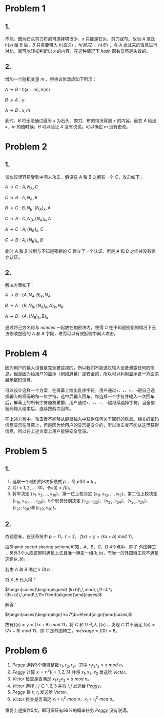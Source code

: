 # Problem 1

## 1.

不能。因为石头剪刀布的可选择项很少，$x$ 只能是石头、剪刀或布。故当 $A$ 发送 $h(x)$ 给 $B$ 后，$B$ 只需要带入 $h(石头)$ 、$h(剪刀)$ 、$h(布)$ ，与 $A$ 发过来的信息进行对比，就可以轻松判断出 $x$ 的内容，在这种情况下 $hash$ 函数显然是失效的。

## 2.

增加一个随机变量 $m$ ，将协议修改成如下所示：

$A\rightarrow B$：$h(x+m), h(m)$

$B\rightarrow A$：$y$

$A\rightarrow B$：$x,m$

此时，$B$ 将无法通过遍历 $x$ 为石头、剪刀、布的情况得到 $x$ 的内容，而在 $A$ 给出 $x、m$ 的值时候，$B$ 可以验证 $A$ 没有说谎，可以确定 $m$ 没有更改。

# Problem 2

## 1.

该协议很容易受到中间人攻击。假设在 $A$ 和 $B$ 之间有一个 $C$，攻击如下：

$A\rightarrow C:A,N_A,C$

$C\rightarrow B:A,N_A,B$

$B\rightarrow C:B,N_B,\{N_A\}_k,A$

$C\rightarrow A:C,N_B,\{N_A\}_k,A$

$A\rightarrow C:A,\{N_B\}_k,C$

$C\rightarrow B:A,\{N_B\}_k,B$

此时 $A$ 和 $B$ 分别与不知道密钥的 $C$ 建立了一个认证，但是 $A$ 和 $B$ 之间并没有建立认证。

## 2.

解决方案如下：

$A\rightarrow B:\{A,N_A,B\}_k,N_A$

$B\rightarrow A:\{B,N_B,\{N_A\}_k,A\}_k,N_B$

$A\rightarrow B:\{A,\{N_B\}_k,B\}_k$

通过将己方名称与 $nonces$ 一起放在加密块内，使得 $C$ 在不知道密钥的情况下无法修改加密的 $A$ 和 $B$ 字段，进而可以有效抵御中间人攻击。

# Problem 4

因为用户的输入设备是完全被监视的，所以我们不能通过输入设备泄露任何的信息，但是因为给用户的显示（例如屏幕）是安全的，所以可以利用显示这一方面来展示密码信息。

可以设计这样一个方案：在屏幕上给出乱序字符，用户通过`↑`、`↓`、`←`、`→`键自己选择输入的密码的每一位字符，选中后输入回车。每选择一个字符并输入一次回车后，屏幕上的所有字符随机重排，用户通过`↑`、`↓`、`←`、`→`键继续选择字符。当全部密码输入结束后，连续按两次回车。

在上述方案中，攻击者不能够从键盘输入中获得任何关于密码的信息。相关的密码信息显示在屏幕上，但是因为给用户的显示是安全的，所以攻击者不能从这里获得信息，所以在上述方案上用户能够安全登录。

# Problem 5

## 1.

1. 选取一个随机的9次多项式 $p$ ，令 $p(0)=k$ 。
2. 对$i=1,2,...,30$，令$s(i)=f(i)$。
3. 将军决定 $\{s_1,s_2,...,s_{10}\}$，第一位上校决定 $\{s_{11},s_{12},...,s_{15}\}$，第二位上校决定$\{s_{16},s_{17},...,s_{20}\}$，5个职员分别决定 $\{s_{21},s_{22}\}$、$\{s_{23},s_{24}\}$、$\{s_{25},s_{26}\}$、$\{s_{27},s_{28}\}$和$\{s_{29},s_{30}\}$。

## 2.

依题意有，在该系统中 $p=11$，$t=2$， $f(x)=y=(kx+b)\,\,mod\,\,11$。 

由Shamir secret sharing scheme可知，$A$、$B$、$C$、$D$ 4个点中，除了 外国特工 ，另外3个人应该同时满足上式且唯一确定一组$(k,b)$，而唯一的外国特工将不满足这组$(k,b)$。

若由 $A$ 和 $B$ 确定 $k$ 和 $b$：

将 $A,B$ 代入得：

$\begin{cases}\begin{aligned} (k+b)\,\,mod\,\,11=4 \\ (3k+b)\,\,mod\,\,11=7\end{aligned}\end{cases}$

解得：

$\begin{cases}\begin{align} k=7\\b=8\end{align}\end{cases}$

故有$f(x)=y=(7x+8)\,\,mod\,\,11$，将 $C$ 和 $D$ 代入 $f(x)$ ，发现 $C$ 并不满足 $f(x)=(7x+8)\,\,mod\,\,11$，即 $C$ 是外国特工，$message=f(0)=8$。

# Problem 6

1. $Peggy$ 选择3个随机整数 $r_1,r_2,r_3$，其中 $r_1r_2r_3=x\,\,mod\,\,n$。
2. $Peggy$ 计算 $x_i=r_i^2(i=1,2,3)$ 并将 $x_1,x_2,x_3$ 发送给 $Victor$。
3. $Victor$ 检查是否满足 $x_1x_2x_3=s\,\,mod\,\,n$。
4. $Victor$ 选择 $i,j\in{1,2,3}$ 并将 $i,j$ 发送给 $Peggy$。
5. $Peggy$ 将 $r_i,r_j$ 发送给 $Victor$。
6. $Victor$ 检查是否满足 $x_i=r_i^2\,\,mod\,\,n$、$x_j=r_j^2\,\,mod\,\,n$。

重复上述操作5次，即可保证有99%的概率任务 $Peggy$ 没有说谎。